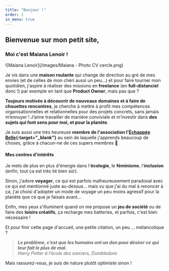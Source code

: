 ```yaml
---
title: "Bonjour !"
order: 1
in_menu: true
---
```

## Bienvenue sur mon petit site,

### Moi c'est Maiana Lenoir !
![Maiana Lenoir](/images/Maiana - Photo CV cercle.png)

Je vis dans une **maison roulante** qui change de direction au gré de mes envies (et de celles de mon chéri aussi un peu...) et pour faire tourner mon quotidien, j'aspire à réaliser des missions en **freelance** (en **full-distanciel** donc !) par exemple en tant que **Product Owner**, mais pas que ?

**Toujours motivée à découvrir de nouveaux domaines et à faire de chouettes rencontres**, je cherche à mettre à profit mes compétences organisationnelles et relationnelles pour des projets concrets, sans jamais m’ennuyer ! J’aime travailler de manière conviviale et m’investir dans **des sujets qui font sens pour moi, et pour la planète**.

Je suis aussi une très heureuse **membre de l'association l'[Échappée Belle](https://lechappeebelle.team/){:target="_blank"}** au sein de laquelle j'apprends beaucoup de choses, grâce à chacun-ne de ces supers membres 🌻


#### Mes centres d'intérêts
Je mets de plus en plus d'énergie dans l'**écologie**, le **féminisme**, l'**inclusion** (enfin, tout ça est très lié bien sûr).

Sinon, j'adore **voyager**, ce qui est parfois malheureusement paradoxal avec ce qui est mentionné juste au-dessus... mais vu que j'ai du mal à renoncer à ça, j'ai choisi d'adopter un mode de voyage un peu moins agressif pour la planète que ce que je faisais avant...

Enfin, mes yeux s'illuminent quand on me propose un **jeu de société** ou de faire des **loisirs créatifs**, ça recharge mes batteries, et parfois, c'est bien nécessaire !
  


Et pour finir cette page d'accueil, une petite citation, un peu ... mélancolique ?  
> **_Le problème, c’est que les humains ont un don pour désirer ce qui leur fait le plus de mal._**  
    _Harry Potter à l’école des sorciers, Dumbledore._
 
Mais rassurez-vous, je suis de nature plutôt optimiste sinon ! 
